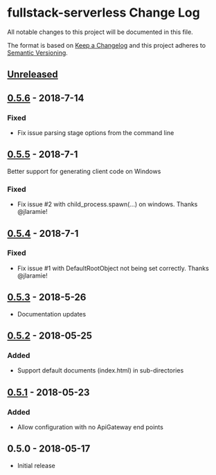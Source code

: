 # fullstack-serverless Change Log

All notable changes to this project will be documented in this file.

The format is based on [Keep a Changelog](https://keepachangelog.com/en/1.0.0/)
and this project adheres to [Semantic Versioning](https://semver.org/spec/v2.0.0.html).

## [Unreleased]

## [0.5.6] - 2018-7-14

### Fixed
- Fix issue parsing stage options from the command line

## [0.5.5] - 2018-7-1

Better support for generating client code on Windows

### Fixed
- Fix issue #2 with child_process.spawn(...) on windows. Thanks @jlaramie!

## [0.5.4] - 2018-7-1

### Fixed
- Fix issue #1 with DefaultRootObject not being set correctly. Thanks @jlaramie!

## [0.5.3] - 2018-5-26
- Documentation updates

## [0.5.2] - 2018-05-25

### Added
- Support default documents (index.html) in sub-directories

## [0.5.1] - 2018-05-23

### Added
- Allow configuration with no ApiGateway end points

## 0.5.0 - 2018-05-17

- Initial release

[Unreleased]: https://github.com/MadSkills-io/fullstack-serverless/compare/v0.5.6...HEAD
[0.5.6]: https://github.com/MadSkills-io/fullstack-serverless/compare/v0.5.5...v0.5.6
[0.5.5]: https://github.com/MadSkills-io/fullstack-serverless/compare/v0.5.4...v0.5.5
[0.5.4]: https://github.com/MadSkills-io/fullstack-serverless/compare/v0.5.3...v0.5.4
[0.5.3]: https://github.com/MadSkills-io/fullstack-serverless/compare/v0.5.2...v0.5.3
[0.5.2]: https://github.com/MadSkills-io/fullstack-serverless/compare/v0.5.1...v0.5.2
[0.5.1]: https://github.com/MadSkills-io/fullstack-serverless/compare/v0.5.0...v0.5.1